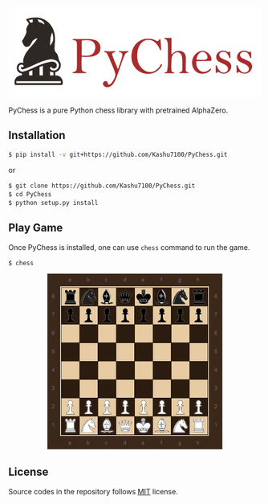 <p align="center">
  <img src="assets/logo.png"/>
</p>

PyChess is a pure Python chess library with pretrained AlphaZero.

## Installation 
```bash
$ pip install -v git+https://github.com/Kashu7100/PyChess.git
```
or
```bash
$ git clone https://github.com/Kashu7100/PyChess.git
$ cd PyChess
$ python setup.py install
```

## Play Game
Once PyChess is installed, one can use `chess` command to run the game.

```
$ chess
```

<p align="center">
  <img src="assets/chess.PNG" width="350" height="350"/>
</p>

## License

Source codes in the repository follows [MIT](http://www.opensource.org/licenses/MIT) license.
